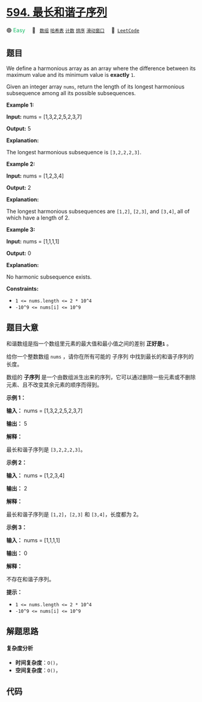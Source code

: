 # [594. 最长和谐子序列](https://leetcode.com/problems/longest-harmonious-subsequence)

🟢 <font color=#15bd66>Easy</font>&emsp; 🔖&ensp; [`数组`](/tag/array.md) [`哈希表`](/tag/hash-table.md) [`计数`](/tag/counting.md) [`排序`](/tag/sorting.md) [`滑动窗口`](/tag/sliding-window.md)&emsp; 🔗&ensp;[`LeetCode`](https://leetcode.com/problems/longest-harmonious-subsequence)

## 题目

We define a harmonious array as an array where the difference between its
maximum value and its minimum value is **exactly** `1`.

Given an integer array `nums`, return the length of its longest harmonious
subsequence among all its possible subsequences.



**Example 1:**

**Input:** nums = [1,3,2,2,5,2,3,7]

**Output:** 5

**Explanation:**

The longest harmonious subsequence is `[3,2,2,2,3]`.

**Example 2:**

**Input:** nums = [1,2,3,4]

**Output:** 2

**Explanation:**

The longest harmonious subsequences are `[1,2]`, `[2,3]`, and `[3,4]`, all of
which have a length of 2.

**Example 3:**

**Input:** nums = [1,1,1,1]

**Output:** 0

**Explanation:**

No harmonic subsequence exists.



**Constraints:**

  * `1 <= nums.length <= 2 * 10^4`
  * `-10^9 <= nums[i] <= 10^9`


## 题目大意

和谐数组是指一个数组里元素的最大值和最小值之间的差别 **正好是`1`** 。

给你一个整数数组 `nums` ，请你在所有可能的 子序列 中找到最长的和谐子序列的长度。

数组的 **子序列** 是一个由数组派生出来的序列，它可以通过删除一些元素或不删除元素、且不改变其余元素的顺序而得到。



**示例 1：**

**输入：** nums = [1,3,2,2,5,2,3,7]

**输出：** 5

**解释：**

最长和谐子序列是 `[3,2,2,2,3]`。

**示例 2：**

**输入：** nums = [1,2,3,4]

**输出：** 2

**解释：**

最长和谐子序列是 `[1,2]`，`[2,3]` 和 `[3,4]`，长度都为 2。

**示例 3：**

**输入：** nums = [1,1,1,1]

**输出：** 0

**解释：**

不存在和谐子序列。



**提示：**

  * `1 <= nums.length <= 2 * 10^4`
  * `-10^9 <= nums[i] <= 10^9`


## 解题思路

#### 复杂度分析

- **时间复杂度**：`O()`，
- **空间复杂度**：`O()`，

## 代码

```javascript

```